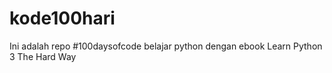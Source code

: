 # kode100hari
Ini adalah repo #100daysofcode belajar python dengan ebook Learn Python 3 The Hard Way
